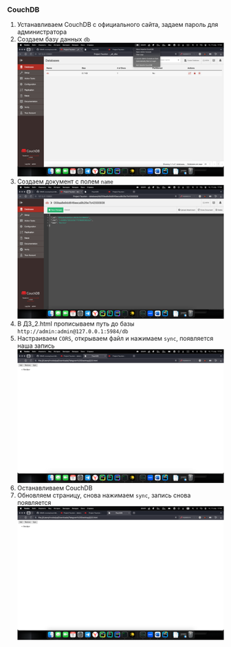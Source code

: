 ### CouchDB

1) Устанавливаем CouchDB c официального сайта, задаем пароль для администратора
2) Создаем базу данных `db`
![img.png](img.png)
3) Создаем документ с полем `name`
![img_1.png](img_1.png)
4) В ДЗ_2.html прописываем путь до базы `http://admin:admin@127.0.0.1:5984/db` 
5) Настраиваем `CORS`, открываем файл и нажимаем `sync`, появляется наша запись
![img_2.png](img_2.png)
6) Останавливаем CouchDB
7) Обновляем страницу, снова нажимаем `sync`, запись снова появляется
![img_3.png](img_3.png)